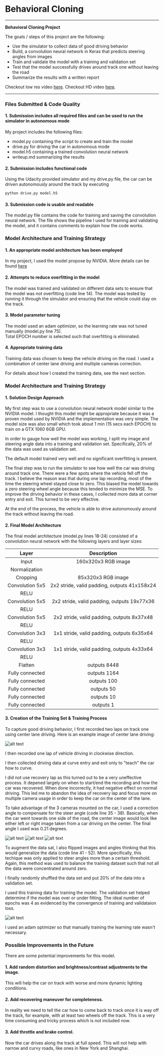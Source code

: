 # **Behavioral Cloning** 

---

**Behavioral Cloning Project**

The goals / steps of this project are the following:
* Use the simulator to collect data of good driving behavior
* Build, a convolution neural network in Keras that predicts steering angles from images
* Train and validate the model with a training and validation set
* Test that the model successfully drives around track one without leaving the road
* Summarize the results with a written report

Checkout low res video [here](https://www.youtube.com/watch?v=W_g1ZRfgcbA).
Checkout HD video [here](https://youtu.be/I6z0mX0rIZw).

[//]: # (Image References)

[image1]: ./write_up_img/cnn-architecture.png "Model Architecture"
[image2]: ./write_up_img/center.jpg "Centerline Driving"
[image3]: ./write_up_img/iml.jpg "Left Camera"
[image4]: ./write_up_img/imr.jpg "Right Camera"
[image5]: ./write_up_img/figure_1.png "Loss"

---
### Files Submitted & Code Quality

#### 1. Submission includes all required files and can be used to run the simulator in autonomous mode

My project includes the following files:
* model.py containing the script to create and train the model
* drive.py for driving the car in autonomous mode
* model.h5 containing a trained convolution neural network 
* writeup.md summarizing the results

#### 2. Submission includes functional code
Using the Udacity provided simulator and my drive.py file, the car can be driven autonomously around the track by executing 
```sh
python drive.py model.h5
```

#### 3. Submission code is usable and readable

The model.py file contains the code for training and saving the convolution neural network. The file shows the pipeline I used for training and validating the model, and it contains comments to explain how the code works.

### Model Architecture and Training Strategy

#### 1. An appropriate model architecture has been employed

In my project, I used the model propose by NVIDIA. More details can be found [here](https://arxiv.org/abs/1604.07316)  

#### 2. Attempts to reduce overfitting in the model

The model was trained and validated on different data sets to ensure that the model was not overfitting (code line 14). The model was tested by running it through the simulator and ensuring that the vehicle could stay on the track.

#### 3. Model parameter tuning

The model used an adam optimizer, so the learning rate was not tuned manually (model.py line 75).  
Total EPOCH number is selected such that overfitting is eliminated.

#### 4. Appropriate training data

Training data was chosen to keep the vehicle driving on the road. I used a combination of center lane driving and multiple cameras correction.

For details about how I created the training data, see the next section. 

### Model Architecture and Training Strategy

#### 1. Solution Design Approach

My first step was to use a convolution neural network model similar to the NVIDIA model. I thought this model might be appropriate because it was a proven model used by NVIDIA and the implementation was very simple. The model size was also small which took about 1 min (15 secs each EPOCH) to train on a GTX 1060 6GB GPU.

In order to gauge how well the model was working, I split my image and steering angle data into a training and validation set. Specifically, 20% of the data was used as validation set.  

The default model trained very well and no significant overfitting is present.  

The final step was to run the simulator to see how well the car was driving around track one. There were a few spots where the vehicle fell off the track. I believe the reason was that during one lap recording, most of the time the steering wheel stayed close to zero. This biased the model towards a zero steering wheel angle because this tended to minimize the MSE. To improve the driving behavior in these cases, I collected more data at corner entry and exit. This turned to be very effective.

At the end of the process, the vehicle is able to drive autonomously around the track without leaving the road.

#### 2. Final Model Architecture

The final model architecture (model.py lines 18-24) consisted of a convolution neural network with the following layers and layer sizes:  

| Layer         		|     Description	        					| 
|:---------------------:|:---------------------------------------------:| 
| Input         		| 160x320x3 RGB image   							| 
| Normalization     |                                     |
| Cropping          | 85x320x3 RGB image                  |
| Convolution 5x5     	| 2x2 stride, valid padding, outputs 41x158x24 	|
| RELU					|												|
| Convolution 5x5	    | 2x2 stride, valid padding, outputs 19x77x36      									|
| RELU					|
| Convolution 5x5	    | 2x2 stride, valid padding, outputs 8x37x48      									|
| RELU					|
| Convolution 3x3	    | 1x1 stride, valid padding, outputs 6x35x64      									|
| RELU					|	
| Convolution 3x3	    | 1x1 stride, valid padding, outputs 4x33x64      									|
| RELU					|	
| Flatten	      	| outputs 8448 				|
| Fully connected		| outputs 1164      									|
| Fully connected		| outputs 100      									|
| Fully connected		| outputs 50       									|
| Fully connected		| outputs 10       									|
| Fully connected		| outputs 1        									|


#### 3. Creation of the Training Set & Training Process

To capture good driving behavior, I first recorded two laps on track one using center lane driving. Here is an example image of center lane driving:

![alt text][image2]

I then recorded one lap of vehicle driving in clockwise direction.

I then collected driving data at curve entry and exit only to "teach" the car how to curve.

I did not use recovery lap as this turned out to be a very uneffective process. It depened largely on when to start/end the recording and how the car was recovered. When done incorrectly, it had negative effect on normal driving. This led me to abandon the idea of recovery lap and focus more on multiple camera usage in order to keep the car on the center of the lane.

To take advantage of the 3 cameras mounted on the car, I used a correction angle to compensate for the steer angle (code line 35 - 38). Basically, when the car went towards one side of the road, the center image would look like either left or right image taken from a car driving on the center. The final angle I used was 0.21 degrees.  

![alt text][image2]
![alt text][image3]
![alt text][image4]

To augment the data sat, I also flipped images and angles thinking that this would generalize the data (code line 41 - 52). More specifically, this techique was only applied to steer angles more than a certain threshold. Again, this method was used to balance the training dataset such that not all the data were concentrated around zero.  

I finally randomly shuffled the data set and put 20% of the data into a validation set. 

I used this training data for training the model. The validation set helped determine if the model was over or under fitting. The ideal number of epochs was 4 as evidenced by the convergence of training and validataion loss.  

![alt text][image5]

I used an adam optimizer so that manually training the learning rate wasn't necessary.

### Possible Improvements in the Future
There are some potential improvements for this model.
#### 1. Add random distortion and brightness/contrast adjustments to the image.   
This will help the car on track with worse and more dynamic lighting conditions.
#### 2. Add recovering maneuver for completeness.  
In reality we need to tell the car how to come back to track once it is way off the track, for example, with at least two wheels off the track. This is a very time consuming and tricky process which is not included now.
#### 3. Add throttle and brake control.  
Now the car drives along the track at full speed. This will not help with narrow and curvy roads, like ones in New York and Shanghai.
